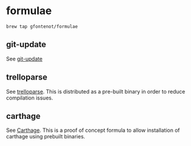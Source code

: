 # formulae #

```
brew tap gfontenot/formulae
```

## git-update ##

See [git-update](https://github.com/gfontenot/git-update)

## trelloparse ##

See [trelloparse]. This is distributed as a pre-built binary in order to
reduce compilation issues.

[trelloparse]: https://github.com/jferris/trelloparse

## carthage ##

See [Carthage]. This is a proof of concept formula to allow installation of
carthage using prebuilt binaries.

[carthage]: https://github.com/Carthage/Carthage
